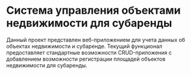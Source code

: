# Система управления объектами недвижимости для субаренды

Данный проект представлен веб-приложением для учета данных об объектах недвижимости и субаренде.
Текущий функционал предоставляет стандартные возможности CRUD-приложения с добавлением возможности регистрации площадей объектов недвижимости для субаренды.